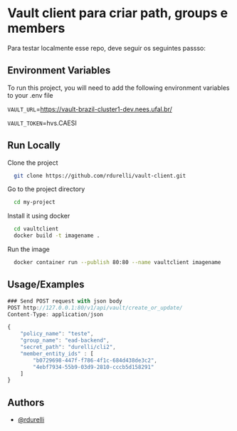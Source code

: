 
# Vault client para criar path, groups e members

Para testar localmente esse repo, deve seguir os seguintes passso:



## Environment Variables

To run this project, you will need to add the following environment variables to your .env file

`VAULT_URL`=https://vault-brazil-cluster1-dev.nees.ufal.br/

`VAULT_TOKEN`=hvs.CAESI


## Run Locally

Clone the project

```bash
  git clone https://github.com/rdurelli/vault-client.git
```

Go to the project directory

```bash
  cd my-project
```

Install it using docker

```bash
  cd vaultclient
  docker build -t imagename .
```

Run the image

```bash
  docker container run --publish 80:80 --name vaultclient imagename
```


## Usage/Examples

```javascript
### Send POST request with json body
POST http://127.0.0.1:80/v1/api/vault/create_or_update/
Content-Type: application/json

{
    "policy_name": "teste",
    "group_name": "ead-backend",
    "secret_path": "durelli/cli2",
    "member_entity_ids" : [
        "b0729698-447f-f786-4f1c-684d438de3c2",
        "4ebf7934-55b9-03d9-2810-cccb5d158291"
    ]
}
```


## Authors

- [@rdurelli](https://www.github.com/rdurelli)

